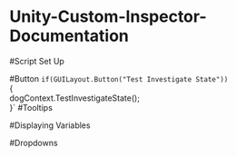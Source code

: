 # Unity-Custom-Inspector-Documentation

#Script Set Up

#Button
`if(GUILayout.Button("Test Investigate State"))`\
{\
    dogContext.TestInvestigateState();\
}\`
#Tooltips

#Displaying Variables

#Dropdowns

